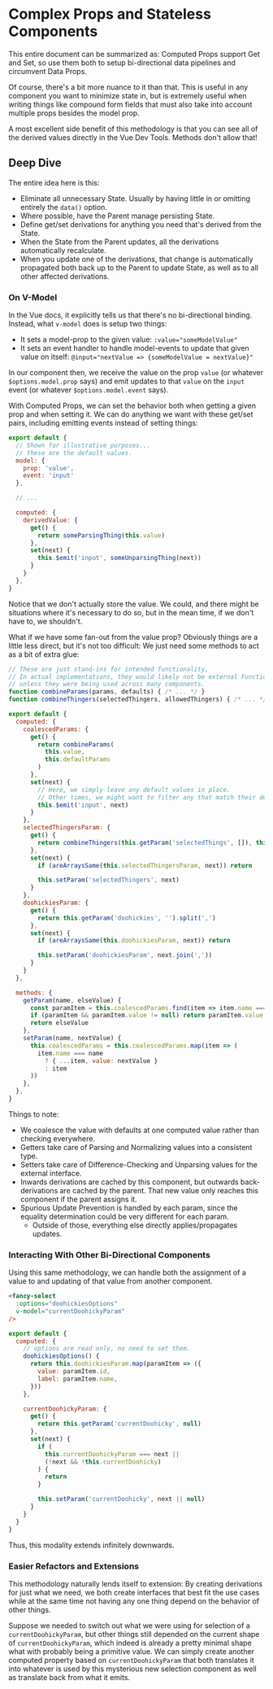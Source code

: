 Complex Props and Stateless Components
======================================

This entire document can be summarized as: Computed Props support Get and Set, so use them both to setup bi-directional data pipelines and circumvent Data Props.

Of course, there's a bit more nuance to it than that.  This is useful in any component you want to minimize state in, but is extremely useful when writing things like compound form fields that must also take into account multiple props besides the model prop.

A most excellent side benefit of this methodology is that you can see all of the derived values directly in the Vue Dev Tools.  Methods don't allow that!



## Deep Dive

The entire idea here is this:
- Eliminate all unnecessary State.  Usually by having little in or omitting entirely the `data()` option.
- Where possible, have the Parent manage persisting State.
- Define get/set derivations for anything you need that's derived from the State.
- When the State from the Parent updates, all the derivations automatically recalculate.
- When you update one of the derivations, that change is automatically propagated both back up to the Parent to update State, as well as to all other affected derivations.


### On V-Model

In the Vue docs, it explicitly tells us that there's no bi-directional binding.  Instead, what `v-model` does is setup two things:
- It sets a model-prop to the given value: `:value="someModelValue"`
- It sets an event handler to handle model-events to update that given value on itself: `@input="nextValue => {someModelValue = nextValue}"`

In our component then, we receive the value on the prop `value` (or whatever `$options.model.prop` says) and emit updates to that `value` on the `input` event (or whatever `$options.model.event` says).

With Computed Props, we can set the behavior both when getting a given prop and when setting it.  We can do anything we want with these get/set pairs, including emitting events instead of setting things:

```js
export default {
  // Shown for illustrative purposes...
  // these are the default values.
  model: {
    prop: 'value',
    event: 'input'
  },

  // ...

  computed: {
    derivedValue: {
      get() {
        return someParsingThing(this.value)
      },
      set(next) {
        this.$emit('input', someUnparsingThing(next))
      }
    }
  },
}
```

Notice that we don't actually store the value.  We could, and there might be situations where it's necessary to do so, but in the mean time, if we don't have to, we shouldn't.

What if we have some fan-out from the value prop?  Obviously things are a little less direct, but it's not too difficult: We just need some methods to act as a bit of extra glue:

```js
// These are just stand-ins for intended functionality.
// In actual implementations, they would likely not be external Functions
// unless they were being used across many components.
function combineParams(params, defaults) { /* ... */ }
function combineThingers(selectedThingers, allowedThingers) { /* ... */ }

export default {
  computed: {
    coalescedParams: {
      get() {
        return combineParams(
          this.value,
          this.defaultParams
        )
      },
      set(next) {
        // Here, we simply leave any default values in place.
        // Other times, we might want to filter any that match their default value.
        this.$emit('input', next)
      }
    },
    selectedThingersParam: {
      get() {
        return combineThingers(this.getParam('selectedThings', []), this.allowedThingers)
      },
      set(next) {
        if (areArraysSame(this.selectedThingersParam, next)) return

        this.setParam('selectedThingers', next)
      }
    },
    doohickiesParam: {
      get() {
        return this.getParam('doohickies', '').split(',')
      },
      set(next) {
        if (areArraysSame(this.doohickiesParam, next)) return

        this.setParam('doohickiesParam', next.join(','))
      }
    }
  },

  methods: {
    getParam(name, elseValue) {
      const paramItem = this.coalescedParams.find(item => item.name === name)
      if (paramItem && paramItem.value != null) return paramItem.value
      return elseValue
    },
    setParam(name, nextValue) {
      this.coalescedParams = this.coalescedParams.map(item => (
        item.name === name
          ? { ...item, value: nextValue }
          : item
      ))
    },
  },
}
```

Things to note:
- We coalesce the value with defaults at one computed value rather than checking everywhere.
- Getters take care of Parsing and Normalizing values into a consistent type.
- Setters take care of Difference-Checking and Unparsing values for the external interface.
- Inwards derivations are cached by this component, but outwards back-derivations are cached by the parent.  That new value only reaches this component if the parent assigns it.
- Spurious Update Prevention is handled by each param, since the equality determination could be very different for each param.
  - Outside of those, everything else directly applies/propagates updates.


### Interacting With Other Bi-Directional Components

Using this same methodology, we can handle both the assignment of a value to and updating of that value from another component.

```html
<fancy-select
  :options="doohickiesOptions"
  v-model="currentDoohickyParam"
/>
```

```js
export default {
  computed: {
    // options are read only, no need to set them.
    doohickiesOptions() {
      return this.doohickiesParam.map(paramItem => ({
        value: paramItem.id,
        label: paramItem.name,
      }))
    },

    currentDoohickyParam: {
      get() {
        return this.getParam('currentDoohicky', null)
      },
      set(next) {
        if (
          this.currentDoohickyParam === next ||
          (!next && !this.currentDoohicky)
        ) {
          return
        }

        this.setParam('currentDoohicky', next || null)
      }
    }
  }
}
```

Thus, this modality extends infinitely downwards.


### Easier Refactors and Extensions

This methodology naturally lends itself to extension: By creating derivations for just what we need, we both create interfaces that best fit the use cases while at the same time not having any one thing depend on the behavior of other things.

Suppose we needed to switch out what we were using for selection of a `currentDoohickyParam`, but other things still depended on the current shape of `currentDoohickyParam`, which indeed is already a pretty minimal shape what with probably being a primitive value.  We can simply create another computed property based on `currentDoohickyParam` that both translates it into whatever is used by this mysterious new selection component as well as translate back from what it emits.
